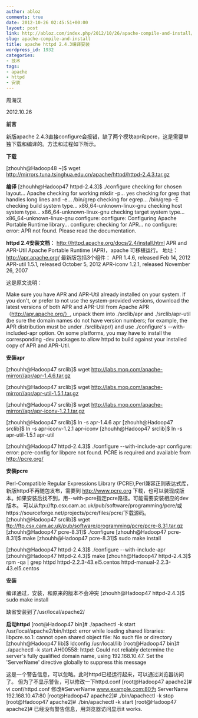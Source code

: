 ```yaml
---
author: abloz
comments: true
date: 2012-10-26 02:45:51+00:00
layout: post
link: http://abloz.com/index.php/2012/10/26/apache-compile-and-install/
slug: apache-compile-and-install
title: apache httpd 2.4.3编译安装
wordpress_id: 1932
categories:
- 技术
tags:
- apache
- httpd
- 安装
---
```


周海汉

2012.10.26

**前言**

新版apache 2.4.3直接configure会报错，缺了两个模块apr和pcre，这是需要单独下载和编译的。方法和过程如下所示。



**下载**

[zhouhh@Hadoop48 ~]$ wget http://mirrors.tuna.tsinghua.edu.cn/apache/httpd/httpd-2.4.3.tar.gz



**编译**
[zhouhh@Hadoop47 httpd-2.4.3]$ ./configure
checking for chosen layout... Apache
checking for working mkdir -p... yes
checking for grep that handles long lines and -e... /bin/grep
checking for egrep... /bin/grep -E
checking build system type... x86_64-unknown-linux-gnu
checking host system type... x86_64-unknown-linux-gnu
checking target system type... x86_64-unknown-linux-gnu
configure:
configure: Configuring Apache Portable Runtime library...
configure:
checking for APR... no
configure: error: APR not found. Please read the documentation.

**httpd 2.4安装文档**：
http://httpd.apache.org/docs/2.4/install.html
APR and APR-Util
Apache Portable Runtime (APR)，apache 可移植运行。 地址：http://apr.apache.org/
最新版包括3个组件：
APR 1.4.6, released Feb 14, 2012
APR-util 1.5.1, released October 5, 2012
APR-iconv 1.2.1, released November 26, 2007

这是原文说明：

Make sure you have APR and APR-Util already installed on your system. If you don't, or prefer to not use the system-provided versions, download the latest versions of both APR and APR-Util from Apache APR（http://apr.apache.org/）, unpack them into ./srclib/apr and ./srclib/apr-util (be sure the domain names do not have version numbers; for example, the APR distribution must be under ./srclib/apr/) and use ./configure's --with-included-apr option. On some platforms, you may have to install the corresponding -dev packages to allow httpd to build against your installed copy of APR and APR-Util.



**安装apr**

[zhouhh@Hadoop47 srclib]$ wget http://labs.mop.com/apache-mirror//apr/apr-1.4.6.tar.gz

[zhouhh@Hadoop47 srclib]$ wget http://labs.mop.com/apache-mirror//apr/apr-util-1.5.1.tar.gz

[zhouhh@Hadoop47 srclib]$ wget http://labs.mop.com/apache-mirror//apr/apr-iconv-1.2.1.tar.gz

[zhouhh@Hadoop47 srclib]$ ln -s apr-1.4.6 apr
[zhouhh@Hadoop47 srclib]$ ln -s apr-iconv-1.2.1 apr-iconv
[zhouhh@Hadoop47 srclib]$ ln -s apr-util-1.5.1 apr-util

[zhouhh@Hadoop47 httpd-2.4.3]$ ./configure --with-include-apr
configure: error: pcre-config for libpcre not found. PCRE is required and available from http://pcre.org/



**安装pcre**

Perl-Compatible Regular Expressions Library (PCRE),Perl兼容正则表达式库，新版httpd不再随包发布，需要到 http://www.pcre.org 下载，也可以装现成版本。如果安装后找不到，用--with-pcre指定pcre路径。可能需要安装相应的dev版本。
可以从ftp://ftp.csx.cam.ac.uk/pub/software/programming/pcre/或https://sourceforge.net/projects/pcre/files/pcre/下载源码。
[zhouhh@Hadoop47 srclib]$ wget ftp://ftp.csx.cam.ac.uk/pub/software/programming/pcre/pcre-8.31.tar.gz
[zhouhh@Hadoop47 pcre-8.31]$ ./configure
[zhouhh@Hadoop47 pcre-8.31]$ make
[zhouhh@Hadoop47 pcre-8.31]$ sudo make install

[zhouhh@Hadoop47 httpd-2.4.3]$ ./configure --with-include-apr
[zhouhh@Hadoop47 httpd-2.4.3]$ make
[zhouhh@Hadoop47 httpd-2.4.3]$ rpm -qa | grep httpd
httpd-2.2.3-43.el5.centos
httpd-manual-2.2.3-43.el5.centos



**安装**

编译通过，安装，和原来的版本不会冲突
[zhouhh@Hadoop47 httpd-2.4.3]$ sudo make install

缺省安装到了/usr/local/apache2/



**启动httpd**
[root@Hadoop47 bin]# ./apachectl -k start
/usr/local/apache2/bin/httpd: error while loading shared libraries: libpcre.so.1: cannot open shared object file: No such file or directory
[zhouhh@Hadoop47 lib]$ ldconfig /usr/local/lib
[root@Hadoop47 bin]# ./apachectl -k start
AH00558: httpd: Could not reliably determine the server's fully qualified domain name, using 192.168.10.47. Set the 'ServerName' directive globally to suppress this message

这是一个警告信息，可以忽略。此时httpd已经运行起来，可以通过浏览器访问了。
但为了不显示警告，可以修改一下httpd.conf
[root@Hadoop47 apache2]# vi conf/httpd.conf
修改#ServerName www.example.com:80为
ServerName 192.168.10.47:80
[root@Hadoop47 apache2]# ./bin/apachectl -k stop
[root@Hadoop47 apache2]# ./bin/apachectl -k start
[root@Hadoop47 apache2]#
已经没有警告信息，用浏览器访问显示it works.


